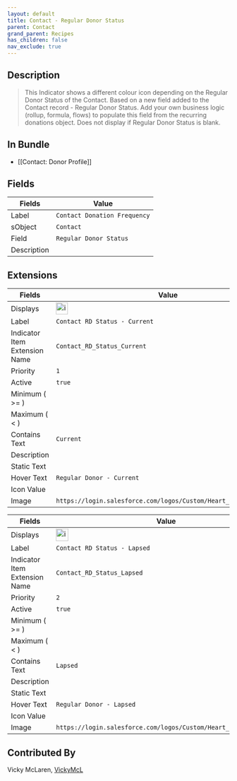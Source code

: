 ```yaml
---
layout: default
title: Contact - Regular Donor Status
parent: Contact
grand_parent: Recipes
has_children: false
nav_exclude: true
---
```


## Description

> This Indicator shows a different colour icon depending on the Regular Donor Status of the Contact. Based on a new field added to the Contact record - Regular Donor Status.  Add your own business logic (rollup, formula, flows) to populate this field from the recurring donations object.  Does not display if Regular Donor Status is blank.

## In Bundle
* [[Contact: Donor Profile]]

## Fields
| Fields | Value | 
|-----------|-----------|
|Label|`Contact Donation Frequency`|
|sObject|`Contact`|
|Field|`Regular Donor Status`|
|Description|


## Extensions

| Fields | Value |
|-----------|-----------|
|Displays|<img width="27" alt="image" src="https://user-images.githubusercontent.com/122455058/228939786-f07d32ca-d62f-4189-9b83-aa2d6532b150.png">|
|Label|`Contact RD Status - Current`|
|Indicator Item Extension Name|`Contact_RD_Status_Current`|
|Priority|`1`|
|Active|`true`|
|Minimum ( >= )|
|Maximum ( < )|
|Contains Text|`Current`
|Description|
|Static Text|
|Hover Text|`Regular Donor - Current`|
|Icon Value||
|Image|`https://login.salesforce.com/logos/Custom/Heart_Green/logo.png`|


| Fields | Value |
|-----------|-----------|
|Displays|<img width="28" alt="image" src="https://user-images.githubusercontent.com/122455058/228939331-429e48c4-b90c-492a-a448-78c928038950.png">|
|Label|`Contact RD Status - Lapsed`|
|Indicator Item Extension Name|`Contact_RD_Status_Lapsed`|
|Priority|`2`|
|Active|`true`|
|Minimum ( >= )|
|Maximum ( < )|
|Contains Text|`Lapsed`
|Description|
|Static Text|
|Hover Text|`Regular Donor - Lapsed`|
|Icon Value||
|Image|`https://login.salesforce.com/logos/Custom/Heart_Blue/logo.png`|

## Contributed By
Vicky McLaren, [VickyMcL](https://github.com/VickyMcL)